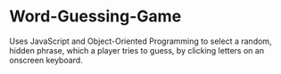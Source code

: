 # Word-Guessing-Game
Uses JavaScript and Object-Oriented Programming to select a random, hidden phrase, which a player tries to guess, by clicking letters on an onscreen keyboard.
